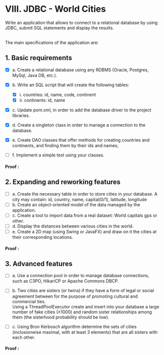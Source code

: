 # VIII. JDBC - World Cities
Write an application that allows to connect to a relational database by using JDBC, submit SQL statements and display the results.

<br>The main specifications of the application are:
<br>


## 1. Basic requirements


- [x] a. Create a relational database using any RDBMS (Oracle, Postgres, MySql, Java DB, etc.).
- [x] b. Write an SQL script that will create the following tables:
  - [x] i. countries: id, name, code, continent
  - [x] ii. continents: id, name
- [x] c. Update pom.xml, in order to add the database driver to the project libraries.
- [x] d. Create a singleton class in order to manage a connection to the database.
- [x] e. Create DAO classes that offer methods for creating countries and continents, and finding them by their ids and names;
- [ ] f. Implement a simple test using your classes.


#### Proof :

## 2. Expanding and reworking features

- [ ] a. Create the necessary table in order to store cities in your database. A city may contain: id, country, name, capital(0/1), latitude, longitude
- [ ] b. Create an object-oriented model of the data managed by the application.
- [ ] c. Create a tool to import data from a real dataset: World capitals gps or other.
- [ ] d. Display the distances between various cities in the world.
- [ ] e. Create a 2D map (using Swing or JavaFX) and draw on it the cities at their corresponding locations.

#### Proof :

## 3. Advanced features

- [ ] a. Use a connection pool in order to manage database connections, such as C3PO, HikariCP or Apache Commons DBCP.
- [ ] b. Two cities are sisters (or twins) if they have a form of legal or social agreement between for the purpose of promoting cultural and commercial ties.
<br> Using a ThreadPoolExecutor create and insert into your database a large number of fake cities (≥1000) and random sister relationships among them (the sisterhood probability should be low).
- [ ] c. Using Bron Kerbosch algorithm determine the sets of cities (inclusionwise maximal, with at least 3 elements) that are all sisters with each other.


#### Proof :

